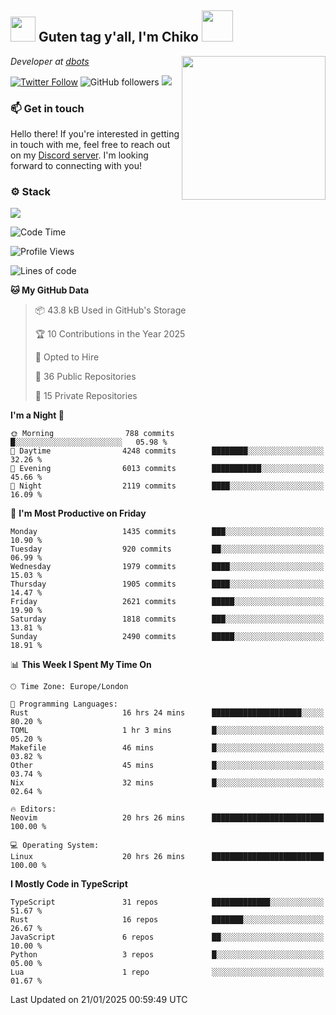 <h2><img src="https://cdn.discordapp.com/emojis/1100181376730402906.gif?quality=lossless" width="40"> Guten tag y'all, I'm Chiko <img src="https://a.ppy.sh/15907233" width="50"></h2>
<a href="https://cataas.com"><img align='right' src="https://cataas.com/cat" width="230"></a>
<p><em>Developer at <a href="https://github.com/dbotsfun">dbots</a></em></p>

[![Twitter Follow](https://img.shields.io/twitter/follow/chikoxq?label=Follow)](https://twitter.com/intent/follow?screen_name=chikoxq)
![GitHub followers](https://img.shields.io/github/followers/chikof?label=Follow&style=social)
![](https://komarev.com/ghpvc/?username=chikof&color=blue)

### 📫 Get in touch
Hello there! If you're interested in getting in touch with me, feel free to reach out on my [Discord server](https://discord.gg/sejc7TnX6N). I'm looking forward to connecting with you!

### ⚙️ Stack
[![](https://skillicons.dev/icons?i=git,kubernetes,docker,js,ts,cloudflare,css,deno,express,graphql,html,mongodb,nestjs,py,react,apollo,bash,java,lua,nextjs,netlify,nodejs,ps,powershell,rust,neovim,tauri,sentry,postgres,tailwind,prisma,actix,workers)](https://skillicons.dev)

<!--START_SECTION:waka-->
![Code Time](http://img.shields.io/badge/Code%20Time-2%2C026%20hrs%2017%20mins-blue)

![Profile Views](http://img.shields.io/badge/Profile%20Views-3-blue)

![Lines of code](https://img.shields.io/badge/From%20Hello%20World%20I%27ve%20Written-8.3%20million%20lines%20of%20code-blue)

**🐱 My GitHub Data** 

> 📦 43.8 kB Used in GitHub's Storage 
 > 
> 🏆 10 Contributions in the Year 2025
 > 
> 💼 Opted to Hire
 > 
> 📜 36 Public Repositories 
 > 
> 🔑 15 Private Repositories 
 > 
**I'm a Night 🦉** 

```text
🌞 Morning                788 commits         █░░░░░░░░░░░░░░░░░░░░░░░░   05.98 % 
🌆 Daytime                4248 commits        ████████░░░░░░░░░░░░░░░░░   32.26 % 
🌃 Evening                6013 commits        ███████████░░░░░░░░░░░░░░   45.66 % 
🌙 Night                  2119 commits        ████░░░░░░░░░░░░░░░░░░░░░   16.09 % 
```
📅 **I'm Most Productive on Friday** 

```text
Monday                   1435 commits        ███░░░░░░░░░░░░░░░░░░░░░░   10.90 % 
Tuesday                  920 commits         ██░░░░░░░░░░░░░░░░░░░░░░░   06.99 % 
Wednesday                1979 commits        ████░░░░░░░░░░░░░░░░░░░░░   15.03 % 
Thursday                 1905 commits        ████░░░░░░░░░░░░░░░░░░░░░   14.47 % 
Friday                   2621 commits        █████░░░░░░░░░░░░░░░░░░░░   19.90 % 
Saturday                 1818 commits        ███░░░░░░░░░░░░░░░░░░░░░░   13.81 % 
Sunday                   2490 commits        █████░░░░░░░░░░░░░░░░░░░░   18.91 % 
```


📊 **This Week I Spent My Time On** 

```text
🕑︎ Time Zone: Europe/London

💬 Programming Languages: 
Rust                     16 hrs 24 mins      ████████████████████░░░░░   80.20 % 
TOML                     1 hr 3 mins         █░░░░░░░░░░░░░░░░░░░░░░░░   05.20 % 
Makefile                 46 mins             █░░░░░░░░░░░░░░░░░░░░░░░░   03.82 % 
Other                    45 mins             █░░░░░░░░░░░░░░░░░░░░░░░░   03.74 % 
Nix                      32 mins             █░░░░░░░░░░░░░░░░░░░░░░░░   02.64 % 

🔥 Editors: 
Neovim                   20 hrs 26 mins      █████████████████████████   100.00 % 

💻 Operating System: 
Linux                    20 hrs 26 mins      █████████████████████████   100.00 % 
```

**I Mostly Code in TypeScript** 

```text
TypeScript               31 repos            █████████████░░░░░░░░░░░░   51.67 % 
Rust                     16 repos            ███████░░░░░░░░░░░░░░░░░░   26.67 % 
JavaScript               6 repos             ██░░░░░░░░░░░░░░░░░░░░░░░   10.00 % 
Python                   3 repos             █░░░░░░░░░░░░░░░░░░░░░░░░   05.00 % 
Lua                      1 repo              ░░░░░░░░░░░░░░░░░░░░░░░░░   01.67 % 
```




 Last Updated on 21/01/2025 00:59:49 UTC
<!--END_SECTION:waka-->


<!--
<p align="center">
     <a href="https://discord.gg/HhybNhchcC"><img src="https://invidget.switchblade.xyz/sejc7TnX6N" align="center" ><a>
</p> 
-->
